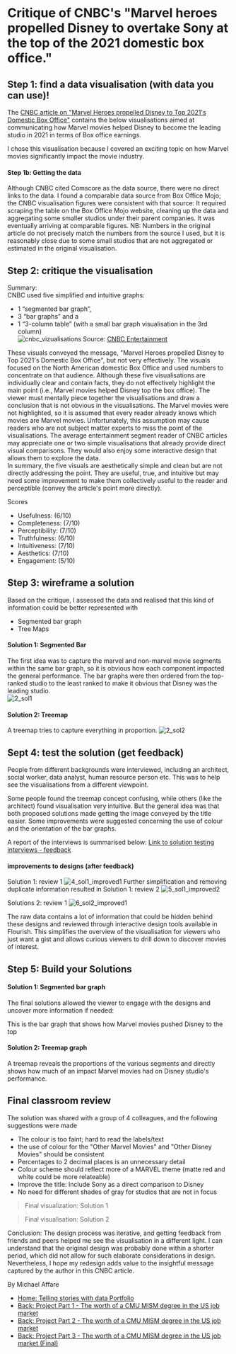 # Critique of CNBC's "Marvel heroes propelled Disney to overtake Sony at the top of the 2021 domestic box office."

## Step 1: find a data visualisation (with data you can use)!

The <a href="https://www.cnbc.com/2022/01/07/disney-topped-the-2021-domestic-box-office.html" target="_blank">CNBC article on "Marvel Heroes propelled Disney to Top 2021's Domestic Box Office"</a> contains the below visualisations aimed at communicating how Marvel movies helped Disney to become the leading studio in 2021 in terms of Box office earnings.

I chose this visualisation because I covered an exciting topic on how Marvel movies significantly impact the movie industry.

#### Step 1b: Getting the data

Although CNBC cited Comscore as the data source, there were no direct links to the data.
I found a comparable data source from Box Office Mojo; the CNBC visualisation figures were consistent with that source:
It required scraping the table on the Box Office Mojo website, cleaning up the data and aggregating some smaller studios under their parent companies.
It was eventually arriving at comparable figures. NB: Numbers in the original article do not precisely match the numbers from the source I used, but it is reasonably close due to some small studios that are not aggregated or estimated in the original visualisation.

## Step 2: critique the visualisation

Summary: <br/>
CNBC used five simplified and intuitive graphs:

- 1 “segmented bar graph”,
- 3 “bar graphs” and a
- 1 “3-column table” (with a small bar graph visualisation in the 3rd column)
  <br/>
  ![cnbc_vizualisations](../../../img/assignmet/3n4/1_cnbc_viz.png)
  Source: <a href="https://www.cnbc.com/2022/01/07/disney-topped-the-2021-domestic-box-office.html" target="_blank">CNBC Entertainment</a>
  <br/>

These visuals conveyed the message, "Marvel Heroes propelled Disney to Top 2021's Domestic Box Office", but not very effectively.
The visuals focused on the North American domestic Box Office and used numbers to concentrate on that audience.
Although these five visualisations are individually clear and contain facts, they do not effectively highlight the main point (i.e., Marvel movies helped Disney top the box office).
The viewer must mentally piece together the visualisations and draw a conclusion that is not obvious in the visualisations.
The Marvel movies were not highlighted, so it is assumed that every reader already knows which movies are Marvel movies. Unfortunately, this assumption may cause readers who are not subject matter experts to miss the point of the visualisations.
The average entertainment segment reader of CNBC articles may appreciate one or two simple visualisations that already provide direct visual comparisons. They would also enjoy some interactive design that allows them to explore the data.  
In summary, the five visuals are aesthetically simple and clean but are not directly addressing the point.
They are useful, true, and intuitive but may need some improvement to make them collectively useful to the reader and perceptible (convey the article's point more directly).

Scores

- Usefulness: (6/10)
- Completeness: (7/10)
- Perceptibility: (7/10)
- Truthfulness: (6/10)
- Intuitiveness: (7/10)
- Aesthetics: (7/10)
- Engagement: (5/10)

## Step 3: wireframe a solution

Based on the critique, I assessed the data and realised that this kind of information could be better represented with

- Segmented bar graph
- Tree Maps

#### Solution 1: Segmented Bar

The first idea was to capture the marvel and non-marvel movie segments within the same bar graph, so it is obvious how each component impacted the general performance.
The bar graphs were then ordered from the top-ranked studio to the least ranked to make it obvious that Disney was the leading studio.<br/>
![2_sol1](../../../img/assignmet/3n4/2_sol1.png)

#### Solution 2: Treemap

A treemap tries to capture everything in proportion.
![2_sol2](../../../img/assignmet/3n4/3_sol2.png)

## Sept 4: test the solution (get feedback)

People from different backgrounds were interviewed, including an architect, social worker, data analyst, human resource person etc. This was to help see the visualisations from a different viewpoint.

Some people found the treemap concept confusing, while others (like the architect) found visualisation very intuitive. But the general idea was that both proposed solutions made getting the image conveyed by the title easier. Some improvements were suggested concerning the use of colour and the orientation of the bar graphs.

A report of the interviews is summarised below:
<a href="https://docs.google.com/forms/d/19SKseS_ksZhfiW71MLcn495kR6TKzsdJsj6n60cgaVU/viewanalytics" target="_blank">Link to solution testing interviews - feedback</a>

#### improvements to designs (after feedback)

Solution 1: review 1
![4_sol1_improved1](../../../img/assignmet/3n4/4_sol1_improved1.jpg)
Further simplification and removing duplicate information resulted in
Solution 1: review 2
![5_sol1_improved2](../../../img/assignmet/3n4/5_sol1_improved2.jpg)

Solutions 2: review 1
![6_sol2_improved1](../../../img/assignmet/3n4/6_sol2_improved1.jpg)

The raw data contains a lot of information that could be hidden behind these designs and reviewed through interactive design tools available in Flourish. This simplifies the overview of the visualisation for viewers who just want a gist and allows curious viewers to drill down to discover movies of interest.

## Step 5: Build your Solutions

#### Solution 1: Segmented bar graph

The final solutions allowed the viewer to engage with the designs and uncover more information if needed:

This is the bar graph that shows how Marvel movies pushed Disney to the top

<div class="flourish-embed flourish-hierarchy" data-src="visualisation/11217477"><script src="https://public.flourish.studio/resources/embed.js"></script></div>

#### Solution 2: Treemap graph

A treemap reveals the proportions of the various segments and directly shows how much of an impact Marvel movies had on Disney studio's performance.

<div class="flourish-embed flourish-hierarchy" data-src="visualisation/11216182"><script src="https://public.flourish.studio/resources/embed.js"></script></div>

## Final classroom review

The solution was shared with a group of 4 colleagues, and the following suggestions were made

- The colour is too faint; hard to read the labels/text
- the use of colour for the "Other Marvel Movies" and "Other Disney Movies" should be consistent
- Percentages to 2 decimal places is an unnecessary detail
- Colour scheme should reflect more of a MARVEL theme (matte red and white could be more relateable)
- Improve the title: Include Sony as a direct comparison to Disney
- No need for different shades of gray for studios that are not in focus

> Final visualization: Solution 1

<div class="flourish-embed flourish-hierarchy" data-src="visualisation/11235444"><script src="https://public.flourish.studio/resources/embed.js"></script></div>

> Final visualisation: Solution 2

<div class="flourish-embed flourish-hierarchy" data-src="visualisation/11236455"><script src="https://public.flourish.studio/resources/embed.js"></script></div>

Conclusion:
The design process was iterative, and getting feedback from friends and peers helped me see the visualisation in a different light.
I can understand that the original design was probably done within a shorter period, which did not allow for such elaborate considerations in design. Nevertheless, I hope my redesign adds value to the insightful message captured by the author in this CNBC article.

By Michael Affare

- [Home: Telling stories with data Portfolio](../readme.md)
- [Back: Project Part 1 - The worth of a CMU MISM degree in the US job market](../project_part1.md)
- [Back: Project Part 2 - The worth of a CMU MISM degree in the US job market](../project_part2.md)
- [Back: Project Part 3 - The worth of a CMU MISM degree in the US job market (Final)](../project_part3.md)
